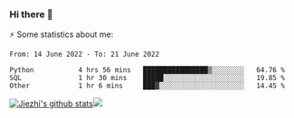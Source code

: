 ### Hi there 👋

⚡ Some statistics about me:


<!--START_SECTION:waka-->

```text
From: 14 June 2022 - To: 21 June 2022

Python           4 hrs 56 mins   ████████████████▒░░░░░░░░   64.76 %
SQL              1 hr 30 mins    █████░░░░░░░░░░░░░░░░░░░░   19.85 %
Other            1 hr 6 mins     ███▓░░░░░░░░░░░░░░░░░░░░░   14.45 %
```

<!--END_SECTION:waka-->





[![Jiezhi's github stats](https://github-readme-stats.vercel.app/api?username=Jiezhi&show_icons=true)](https://github.com/Jiezhi/github-readme-stats)[![](https://stats.justsong.cn/api/leetcode/?username=Jiezhi)](https://leetcode.com/Jiezhi/) 
<!--
[![Top Langs](https://github-readme-stats.vercel.app/api/top-langs/?username=Jiezhi&hide=javascript,html)](https://github.com/Jiezhi/github-readme-stats)

**Jiezhi/Jiezhi** is a ✨ _special_ ✨ repository because its `README.md` (this file) appears on your GitHub profile.

Here are some ideas to get you started:

- 🔭 I’m currently working on ...
- 🌱 I’m currently learning ...
- 👯 I’m looking to collaborate on ...
- 🤔 I’m looking for help with ...
- 💬 Ask me about ...
- 📫 How to reach me: ...
- 😄 Pronouns: ...
- ⚡ Fun fact: ...
-->

